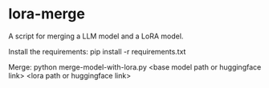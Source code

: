 # lora-merge
A script for merging a LLM model and a LoRA model.

Install the requirements: pip install -r requirements.txt

Merge: python merge-model-with-lora.py \<base model path or huggingface link\> \<lora path or huggingface link\>
